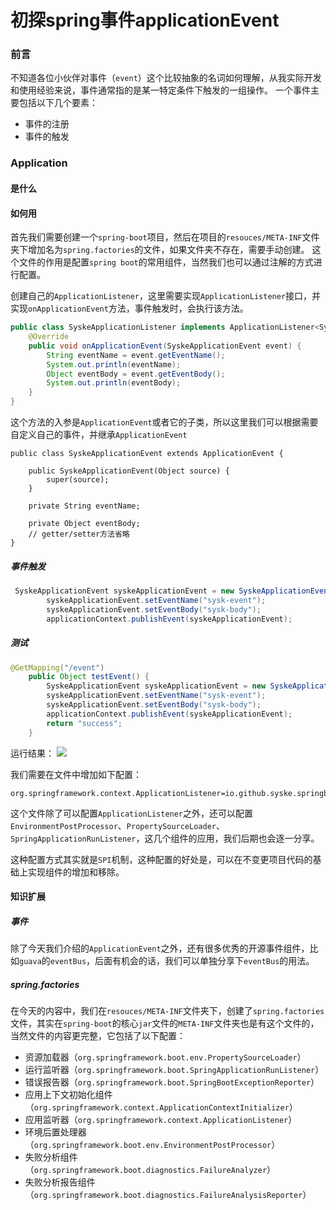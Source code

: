 # 初探spring事件applicationEvent

### 前言
不知道各位小伙伴对事件（`event`）这个比较抽象的名词如何理解，从我实际开发和使用经验来说，事件通常指的是某一特定条件下触发的一组操作。
一个事件主要包括以下几个要素：
- 事件的注册
- 事件的触发


### Application

#### 是什么




#### 如何用


首先我们需要创建一个`spring-boot`项目，然后在项目的`resouces/META-INF`文件夹下增加名为`spring.factories`的文件，如果文件夹不存在，需要手动创建。
这个文件的作用是配置`spring boot`的常用组件，当然我们也可以通过注解的方式进行配置。

创建自己的`ApplicationListener`，这里需要实现`ApplicationListener`接口，并实现`onApplicationEvent`方法，事件触发时，会执行该方法。
```java
public class SyskeApplicationListener implements ApplicationListener<SyskeApplicationEvent> {
    @Override
    public void onApplicationEvent(SyskeApplicationEvent event) {
        String eventName = event.getEventName();
        System.out.println(eventName);
        Object eventBody = event.getEventBody();
        System.out.println(eventBody);
    }
}
```
这个方法的入参是`ApplicationEvent`或者它的子类，所以这里我们可以根据需要自定义自己的事件，并继承`ApplicationEvent`
```
public class SyskeApplicationEvent extends ApplicationEvent {
  
    public SyskeApplicationEvent(Object source) {
        super(source);
    }

    private String eventName;

    private Object eventBody;
    // getter/setter方法省略
}
```

##### 事件触发
```java
 SyskeApplicationEvent syskeApplicationEvent = new SyskeApplicationEvent("test");
        syskeApplicationEvent.setEventName("sysk-event");
        syskeApplicationEvent.setEventBody("sysk-body");
        applicationContext.publishEvent(syskeApplicationEvent);
```

##### 测试

```java
@GetMapping("/event")
    public Object testEvent() {
        SyskeApplicationEvent syskeApplicationEvent = new SyskeApplicationEvent("test");
        syskeApplicationEvent.setEventName("sysk-event");
        syskeApplicationEvent.setEventBody("sysk-body");
        applicationContext.publishEvent(syskeApplicationEvent);
        return "success";
    }

```
运行结果：
![](https://syske-pic-bed.oss-cn-hangzhou.aliyuncs.com/imgs/20220830231514.png)



我们需要在文件中增加如下配置：
```
org.springframework.context.ApplicationListener=io.github.syske.springbootbeanlisttest.listener.SyskeApplicationListener
```
这个文件除了可以配置`ApplicationListener`之外，还可以配置`EnvironmentPostProcessor`、`PropertySourceLoader`、`SpringApplicationRunListener`，这几个组件的应用，我们后期也会逐一分享。

这种配置方式其实就是`SPI`机制，这种配置的好处是，可以在不变更项目代码的基础上实现组件的增加和移除。




#### 知识扩展

##### 事件
除了今天我们介绍的`ApplicationEvent`之外，还有很多优秀的开源事件组件，比如`guava`的`eventBus`，后面有机会的话，我们可以单独分享下`eventBus`的用法。


##### spring.factories
在今天的内容中，我们在`resouces/META-INF`文件夹下，创建了`spring.factories`文件，其实在`spring-boot`的核心`jar`文件的`META-INF`文件夹也是有这个文件的，当然文件的内容更完整，它包括了以下配置：
- 资源加载器（`org.springframework.boot.env.PropertySourceLoader`）
- 运行监听器（`org.springframework.boot.SpringApplicationRunListener`）
- 错误报告器（`org.springframework.boot.SpringBootExceptionReporter`）
- 应用上下文初始化组件（`org.springframework.context.ApplicationContextInitializer`）
- 应用监听器（`org.springframework.context.ApplicationListener`）
- 环境后置处理器（`org.springframework.boot.env.EnvironmentPostProcessor`）
- 失败分析组件（`org.springframework.boot.diagnostics.FailureAnalyzer`）
- 失败分析报告组件（`org.springframework.boot.diagnostics.FailureAnalysisReporter`）
